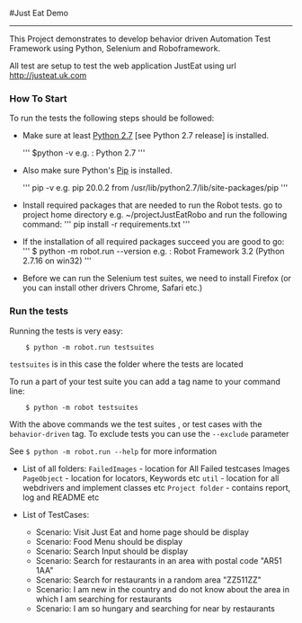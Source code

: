 #Just Eat Demo
****

This Project demonstrates to develop behavior driven Automation Test Framework using Python, Selenium and Roboframework.

All test are setup to test the web application JustEat using url http://justeat.uk.com
 
### How To Start

To run the tests the following steps should be followed:

+   Make sure at least [Python 2.7](https://www.python.org/downloads/release/python) [see Python 2.7 release] is installed.

    '''
        $python -v
        e.g. : Python 2.7
    '''
+   Also make sure Python's [Pip](http://pypi.python.org/pypi/pip) is installed.

    '''
        pip -v
        e.g. pip 20.0.2 from /usr/lib/python2.7/lib/site-packages/pip 
    '''    
 +  Install required packages that are needed to run the Robot tests.
    go to project home directory e.g. ~/projectJustEatRobo and run the following command:
    '''
        pip install -r requirements.txt
    '''
 + If the installation of all required packages succeed you are good to go:
    '''
        $ python -m robot.run  --version
        e.g. : Robot Framework 3.2 (Python 2.7.16 on win32)
    '''    
 + Before we can run the Selenium test suites, we need to install Firefox (or you can install other drivers Chrome, Safari etc.)
 ### Run the tests
Running the tests is very easy:
```
    $ python -m robot.run testsuites
```    
`testsuites` is in this case the folder where the tests are located


To run a part of your test suite you can add a tag name to your command line:
```
    $ python -m robot testsuites
```    
With the above commands we the test suites , or test cases with the `behavior-driven` tag. To exclude tests you can use the `--exclude` parameter

See `$ python -m robot.run --help` for more information

+ List of all folders:
`FailedImages`  - location for All Failed testcases Images
`PageObject`    - location for locators, Keywords etc 
`util`          - location for all webdrivers and implement classes etc
`Project folder` - contains report, log and README etc

+ List of TestCases:
    - Scenario: Visit Just Eat and home page should be display
    - Scenario: Food Menu should be display
    - Scenario: Search Input should be display
    - Scenario: Search for restaurants in an area with postal code "AR51 1AA"
    - Scenario: Search for restaurants in a random area "ZZ511ZZ"
    - Scenario: I am new in the country and do not know about the area in which I am searching for restaurants
    - Scenario: I am so hungary and searching for near by restaurants
    
     
